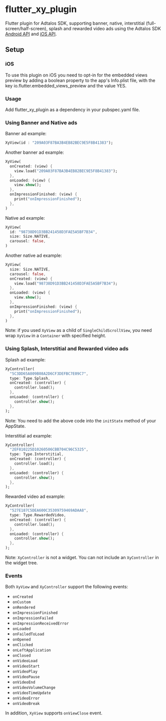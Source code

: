 # flutter_xy_plugin

Flutter plugin for Adtalos SDK, supporting banner, native, interstitial
(full-screen/half-screen), splash and rewarded video ads using the Adtalos SDK
[Android API](https://github.com/adtalos/android-xy-sdk-demo/wiki) and
[iOS API](https://github.com/adtalos/ios-ads-sdk-demo/wiki).

## Setup

### iOS

To use this plugin on iOS you need to opt-in for the embedded views preview by adding a boolean property to the app's Info.plist file, with the key io.flutter.embedded_views_preview and the value YES.

### Usage

Add flutter_xy_plugin as a dependency in your pubspec.yaml file.

### Using Banner and Native ads

Banner ad example:

```dart
XyView(id : "209A03F87BA3B4EB82BEC9E5F8B41383");
```

Another banner ad example:

```dart
XyView(
  onCreated: (view) {
    view.load("209A03F87BA3B4EB82BEC9E5F8B41383");
  },
  onLoaded: (view) {
    view.show();
  },
  onImpressionFinished: (view) {
    print("onImpressionFinished");
  },
)
```

Native ad example:

```dart
XyView(
  id: "98738D91D3BB241458D3FAE5A5BF7B34",
  size: Size.NATIVE,
  carousel: false,
)
```

Another native ad example:

```dart
XyView(
  size: Size.NATIVE,
  carousel: false,
  onCreated: (view) {
    view.load("98738D91D3BB241458D3FAE5A5BF7B34");
  },
  onLoaded: (view) {
    view.show();
  },
  onImpressionFinished: (view) {
    print("onImpressionFinished");
  },  
)
```

Note: if you used `XyView` as a child of `SingleChildScrollView`, you need wrap `XyView` in a `Container` with specified height.

### Using Splash, Interstitial and Rewarded video ads

Splash ad example:

```dart
XyController(
  "5C3DD65A809B08A2D6CF3DEFBC7E09C7",
  type: Type.Splash,
  onCreated: (controller) {
    controller.load();
  },
  onLoaded: (controller) {
    controller.show();
  },
);
```

Note: You need to add the above code into the `initState` method of your AppState.

Interstitial ad example:

```dart
XyController(
  "2EF810225D10260506CBB704C96C5325",
  type: Type.Interstitial,
  onCreated: (controller) {
    controller.load();
  },
  onLoaded: (controller) {
    controller.show();
  },
);
```

Rewarded video ad example:

```dart
XyController(
  "527E187C5DEA600C35309759469ADAA8",
  type: Type.RewardedVideo,
  onCreated: (controller) {
    controller.load();
  },
  onLoaded: (controller) {
    controller.show();
  },
);
```

Note: `XyController` is not a widget. You can not include an `XyController` in the widget tree.

### Events

Both `XyView` and `XyController` support the following events:

* `onCreated`
* `onCustom`
* `onRendered`
* `onImpressionFinished`
* `onImpressionFailed`
* `onImpressionReceivedError`
* `onLoaded`
* `onFailedToLoad`
* `onOpened`
* `onClicked`
* `onLeftApplication`
* `onClosed`
* `onVideoLoad`
* `onVideoStart`
* `onVideoPlay`
* `onVideoPause`
* `onVideoEnd`
* `onVideoVolumeChange`
* `onVideoTimeUpdate`
* `onVideoError`
* `onVideoBreak`

In addition, `XyView` supports `onViewClose` event.